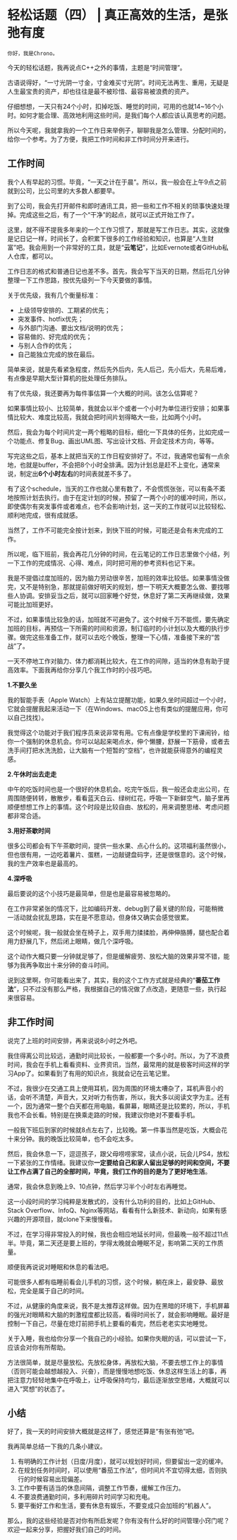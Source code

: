 # 轻松话题（四） | 真正高效的生活，是张弛有度

    你好，我是Chrono。

今天的轻松话题，我再说点C++之外的事情，主题是“时间管理”。

古语说得好，“一寸光阴一寸金，寸金难买寸光阴”。时间无法再生、重用，无疑是人生最宝贵的资产，却也往往是最不被珍惜、最容易被浪费的资产。

仔细想想，一天只有24个小时，扣掉吃饭、睡觉的时间，可用的也就14~16个小时。如何才能合理、高效地利用这些时间，是我们每个人都应该认真思考的问题。

所以今天呢，我就拿我的一个工作日来举例子，聊聊我是怎么管理、分配时间的，给你一个参考。为了方便，我把工作时间和非工作时间分开来进行。

## 工作时间

我个人有早起的习惯。毕竟，“一天之计在于晨”。所以，我一般会在上午9点之前就到公司，比公司里的大多数人都要早。

到了公司，我会先打开邮件和即时通讯工具，把一些和工作不相关的琐事快速处理掉。完成这些之后，有了一个“干净”的起点，就可以正式开始工作了。

这里，就不得不提我多年来的一个工作习惯了，那就是写工作日志。其实，这就像是记日记一样，时间长了，会积累下很多的工作经验和知识，也算是“人生财富”吧。我会用到一个非常好的工具，就是“**云笔记**”，比如Evernote或者GitHub私人仓库，都可以。

工作日志的格式和普通日记也差不多。首先，我会写下当天的日期，然后花几分钟整理一下工作思路，按优先级列一下今天要做的事情。

关于优先级，我有几个衡量标准：

*   上级领导安排的、工期紧的优先；
*   突发事件、hotfix优先；
*   与外部门沟通、要出文档/说明的优先；
*   容易做的、好完成的优先；
*   与别人合作的优先；
*   自己能独立完成的放在最后。

简单来说，就是先看紧急程度，然后先外后内，先人后己，先小后大，先易后难，有点像是早期大型计算机的批处理任务排队。

有了优先级，我还要再为每件事估算一个大概的时间。该怎么估算呢？

如果事情比较小、比较简单，我就会以半个或者一个小时为单位进行安排；如果事情比较大、难度比较高，我就会把时间片划得略大一些，比如两个小时。

然后，我会为每个时间片定一两个粗略的目标，细化一下具体的任务，比如完成一个功能点、修复Bug、画出UML图、写出设计文档、开会定技术方向，等等。

写完这些之后，基本上就把当天的工作日程安排好了。不过，我通常也留有一点余地，也就是buffer，不会把8个小时全排满。因为计划总是赶不上变化，通常来说，制定出**6个小时左右**的时间表就差不多了。

有了这个schedule，当天的工作也就心里有数了，不会慌慌张张，可以有条不紊地按照计划去执行。由于在定计划的时候，预留了一两个小时的缓冲时间，所以，即使偶尔有突发事件或者难点，也不会影响计划，这一天的工作就可以比较轻松、顺利地完成，很有成就感。

当然了，工作不可能完全按计划来，到快下班的时候，可能还是会有未完成的工作。

所以呢，临下班前，我会再花几分钟的时间，在云笔记的工作日志里做个小结，列一下工作的完成情况、心得、难点，同时把可用的参考资料也记下来。

我是不提倡过度加班的，因为脑力劳动很辛苦，加班的效率比较低。如果事情没做完，又不是特别急，那就提前做好明天的规划，想一下明天大概要怎么做、要找哪些人协调。安排妥当之后，就可以回家睡个好觉，休息好了第二天再继续做，效果可能比加班更好。

不过，如果事情比较急的话，加班就不可避免了。这个时候千万不能慌，要先确定加班的目标，再预估一下所需的时间和资源，制订临时的小计划以及大概的执行步骤。做完这些准备工作，就可以去吃个晚饭，整理一下心情，准备接下来的“苦战”了。

一天不停地工作对脑力、体力都消耗比较大，在工作的间隙，适当的休息有助于提高效率。下面我再给你分享几个我工作时的小技巧吧。

**1.不要久坐**

我的智能手表（Apple Watch）上有站立提醒功能，如果久坐时间超过一个小时，它就会提醒我起来活动一下（在Windows、macOS上也有类似的提醒应用，你可以自己找找）。

我觉得这个功能对于我们程序员来说非常有用。它有点像是学校里的下课闹铃，给你一个强制的休息机会。你可以站起来喝点水，伸个懒腰，舒展一下筋骨，或者去洗手间打把水洗洗脸，让大脑有一个短暂的“空档”，也许就能获得意外的编程灵感。

**2.午休时出去走走**

中午的吃饭时间也是一个很好的休息机会。吃完午饭后，我一般还会走出公司，在周围随便转转，散散步，看看蓝天白云、绿树红花，呼吸一下新鲜空气，脑子里再顺便想想工作上的事情。这个时段是比较自由、放松的，用来调整思绪、考虑问题都非常合适。

**3.用好茶歇时间**

很多公司都会有下午茶歇时间，提供一些水果、点心什么的。这项福利虽然很小，但也很有用，一边吃着薯片、蛋糕，一边敲键盘码字，还是很惬意的。这个时候，我的生产效率也是最高的。

**4.深呼吸**

最后要说的这个小技巧是最简单，但是也是最容易被忽略的。

在工作非常紧张的情况下，比如编码开发、debug到了最关键的阶段，可能稍微一活动就会扰乱思路，实在是不愿意动，但身体又确实会感觉很累。

这个时候呢，我一般就会坐在椅子上，双手用力揉揉脸，再伸伸胳膊，腿也配合着用力舒展几下，然后闭上眼睛，做几个深呼吸。

这个动作大概只要一分钟就足够了，但是缓解疲劳、放松大脑的效果非常不错，能够为我再争取出十来分钟的奋斗时间。

说到这里啊，你可能看出来了，其实，我的这个工作方式就是经典的“**番茄工作法**”，只不过没有那么严格，我根据自己的情况做了点改造，更随意一些，执行起来很容易。

## 非工作时间

说完了上班的时间安排，再来说说8小时之外吧。

我住得离公司比较远，通勤时间比较长，一般都要一个多小时。所以，为了不浪费时间，我会在手机上看看资料、业界资讯，当然，最常用的就是极客时间这样的学习App了。如果看到了有用的知识点，我就会记在云笔记里。

不过，我很少在交通工具上使用耳机，因为周围的环境太嘈杂了，耳机声音小的话，会听不清楚，声音大，又对听力有伤害，所以，我大多以阅读文字为主。还有一个，因为通常一整个白天都在用电脑，看屏幕，眼睛还是比较累的，所以，手机我也不会长看。特别是在换乘走路的时候，我建议你绝对不要看手机。

一般我下班后到家的时候就8点左右了，比较晚。第一件事当然是吃饭，大概会花十来分钟。我的晚饭比较简单，也不会吃太多。

然后，我会休息一下，逗逗孩子，跟父母唠唠家常，读点小说，玩会儿PS4，放松一下紧张的工作情绪。我建议你**一定要给自己和家人留出足够的时间和空间，不要让工作占满了自己的全部时间，毕竟，我们工作的目的是为了更好地生活**。

通常，我会休息到晚上9、10点钟，然后学习半个小时左右再睡觉。

这一小段时间的学习纯粹是发散式的，没有什么功利的目的，比如上GitHub、Stack Overflow、InfoQ、Nginx等网站，看看有什么新技术、新动向，如果有感兴趣的开源项目，就clone下来慢慢看。

不过，在学习得非常投入的时候，我也会相应地延长时间，但最晚一般不超过11点半。毕竟，第二天还是要上班的，学得太晚就会睡眠不足，影响第二天的工作质量。

顺便我再说说对睡眠和休息的看法吧。

可能很多人都有临睡前看会儿手机的习惯，这个时候，躺在床上，最安静、最放松，完全是属于自己的时间。

不过，从健康的角度来说，我不是太推荐这样做。因为在黑暗的环境下，手机屏幕的强光对眼睛和大脑的刺激程度都比较高，看得时间长了，就会影响睡眠。最好是控制一下自己，尽量在熄灯前把手机上要看的看完，然后老老实实地睡觉。

关于入睡，我也给你分享一个我自己的小经验。如果你失眠的话，可以尝试一下，应该会对你有所帮助。

方法很简单，就是尽量放松。先放松身体，再放松大脑，不要去想工作上的事情（否则可能会越想越投入、兴奋），而是慢慢地想吃饭、休息这样生活上的事，再把注意力轻轻地集中在呼吸上，让呼吸保持均匀，最后逐渐放空思绪，大概就可以进入“冥想”的状态了。

## 小结

好了，我一天的时间安排大概就是这样了，感觉还算是“有张有弛”吧。

我再简单总结一下我的几条小建议。

1.  有明确的工作计划（日度/月度），就可以规划好时间，但要留出一定的缓冲。
2.  在规划任务时间时，可以使用“番茄工作法”，但时间片不宜切得太细，否则执行的时候容易出现偏差。
3.  工作中要有适当的休息间隔，调整工作节奏，缓解工作压力。
4.  不要浪费通勤时间，多利用碎片时间学习和充电。
5.  要平衡好工作和生活，要有休息有娱乐，不要变成只会加班的“机器人”。

那么，我的这些经验是否对你有所启发呢？你有没有什么好的时间管理小窍门呢？欢迎一起来分享，把握好我们自己的时间。
    